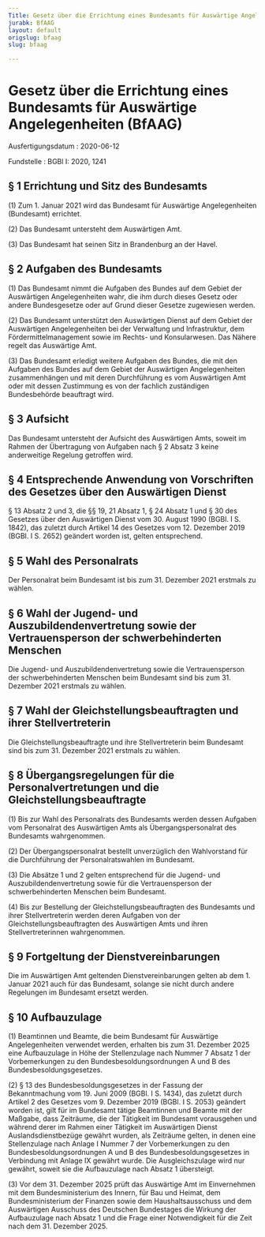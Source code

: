 ```yaml
---
Title: Gesetz über die Errichtung eines Bundesamts für Auswärtige Angelegenheiten
jurabk: BfAAG
layout: default
origslug: bfaag
slug: bfaag

---
```


# Gesetz über die Errichtung eines Bundesamts für Auswärtige Angelegenheiten (BfAAG)

Ausfertigungsdatum
:   2020-06-12

Fundstelle
:   BGBl I: 2020, 1241


## § 1 Errichtung und Sitz des Bundesamts

(1) Zum 1. Januar 2021 wird das Bundesamt für Auswärtige
Angelegenheiten (Bundesamt) errichtet.

(2) Das Bundesamt untersteht dem Auswärtigen Amt.

(3) Das Bundesamt hat seinen Sitz in Brandenburg an der Havel.


## § 2 Aufgaben des Bundesamts

(1) Das Bundesamt nimmt die Aufgaben des Bundes auf dem Gebiet der
Auswärtigen Angelegenheiten wahr, die ihm durch dieses Gesetz oder
andere Bundesgesetze oder auf Grund dieser Gesetze zugewiesen werden.

(2) Das Bundesamt unterstützt den Auswärtigen Dienst auf dem Gebiet
der Auswärtigen Angelegenheiten bei der Verwaltung und Infrastruktur,
dem Fördermittelmanagement sowie im Rechts- und Konsularwesen. Das
Nähere regelt das Auswärtige Amt.

(3) Das Bundesamt erledigt weitere Aufgaben des Bundes, die mit den
Aufgaben des Bundes auf dem Gebiet der Auswärtigen Angelegenheiten
zusammenhängen und mit deren Durchführung es vom Auswärtigen Amt oder
mit dessen Zustimmung es von der fachlich zuständigen Bundesbehörde
beauftragt wird.


## § 3 Aufsicht

Das Bundesamt untersteht der Aufsicht des Auswärtigen Amts, soweit im
Rahmen der Übertragung von Aufgaben nach § 2 Absatz 3 keine
anderweitige Regelung getroffen wird.


## § 4 Entsprechende Anwendung von Vorschriften des Gesetzes über den Auswärtigen Dienst

§ 13 Absatz 2 und 3, die §§ 19, 21 Absatz 1, § 24 Absatz 1 und § 30
des Gesetzes über den Auswärtigen Dienst vom 30. August 1990 (BGBl. I
S. 1842), das zuletzt durch Artikel 14 des Gesetzes vom 12. Dezember
2019 (BGBl. I S. 2652) geändert worden ist, gelten entsprechend.


## § 5 Wahl des Personalrats

Der Personalrat beim Bundesamt ist bis zum 31. Dezember 2021 erstmals
zu wählen.


## § 6 Wahl der Jugend- und Auszubildendenvertretung sowie der Vertrauensperson der schwerbehinderten Menschen

Die Jugend- und Auszubildendenvertretung sowie die Vertrauensperson
der schwerbehinderten Menschen beim Bundesamt sind bis zum 31.
Dezember 2021 erstmals zu wählen.


## § 7 Wahl der Gleichstellungsbeauftragten und ihrer Stellvertreterin

Die Gleichstellungsbeauftragte und ihre Stellvertreterin beim
Bundesamt sind bis zum 31. Dezember 2021 erstmals zu wählen.


## § 8 Übergangsregelungen für die Personalvertretungen und die Gleichstellungsbeauftragte

(1) Bis zur Wahl des Personalrats des Bundesamts werden dessen
Aufgaben vom Personalrat des Auswärtigen Amts als Übergangspersonalrat
des Bundesamts wahrgenommen.

(2) Der Übergangspersonalrat bestellt unverzüglich den Wahlvorstand
für die Durchführung der Personalratswahlen im Bundesamt.

(3) Die Absätze 1 und 2 gelten entsprechend für die Jugend- und
Auszubildendenvertretung sowie für die Vertrauensperson der
schwerbehinderten Menschen beim Bundesamt.

(4) Bis zur Bestellung der Gleichstellungsbeauftragten des Bundesamts
und ihrer Stellvertreterin werden deren Aufgaben von der
Gleichstellungsbeauftragten des Auswärtigen Amts und ihren
Stellvertreterinnen wahrgenommen.


## § 9 Fortgeltung der Dienstvereinbarungen

Die im Auswärtigen Amt geltenden Dienstvereinbarungen gelten ab dem 1.
Januar 2021 auch für das Bundesamt, solange sie nicht durch andere
Regelungen im Bundesamt ersetzt werden.


## § 10 Aufbauzulage

(1) Beamtinnen und Beamte, die beim Bundesamt für Auswärtige
Angelegenheiten verwendet werden, erhalten bis zum 31. Dezember 2025
eine Aufbauzulage in Höhe der Stellenzulage nach Nummer 7 Absatz 1 der
Vorbemerkungen zu den Bundesbesoldungsordnungen A und B des
Bundesbesoldungsgesetzes.

(2) § 13 des Bundesbesoldungsgesetzes in der Fassung der
Bekanntmachung vom 19. Juni 2009 (BGBl. I S. 1434), das zuletzt durch
Artikel 2 des Gesetzes vom 9. Dezember 2019 (BGBl. I S. 2053) geändert
worden ist, gilt für im Bundesamt tätige Beamtinnen und Beamte mit der
Maßgabe, dass Zeiträume, die der Tätigkeit im Bundesamt vorausgehen
und während derer im Rahmen einer Tätigkeit im Auswärtigen Dienst
Auslandsdienstbezüge gewährt wurden, als Zeiträume gelten, in denen
eine Stellenzulage nach Anlage I Nummer 7 der Vorbemerkungen zu den
Bundesbesoldungsordnungen A und B des Bundesbesoldungsgesetzes in
Verbindung mit Anlage IX gewährt wurde. Die Ausgleichszulage wird nur
gewährt, soweit sie die Aufbauzulage nach Absatz 1 übersteigt.

(3) Vor dem 31. Dezember 2025 prüft das Auswärtige Amt im Einvernehmen
mit dem Bundesministerium des Innern, für Bau und Heimat, dem
Bundesministerium der Finanzen sowie dem Haushaltsausschuss und dem
Auswärtigen Ausschuss des Deutschen Bundestages die Wirkung der
Aufbauzulage nach Absatz 1 und die Frage einer Notwendigkeit für die
Zeit nach dem 31. Dezember 2025.

